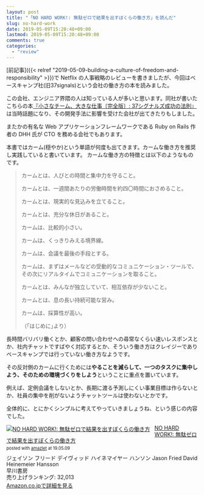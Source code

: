 ```yaml
---
layout: post
title: "「NO HARD WORK!: 無駄ゼロで結果を出すぼくらの働き方」を読んだ"
slug: no-hard-work
date: 2019-05-09T15:20:48+09:00
lastmod: 2019-05-09T15:20:48+09:00
comments: true
categories:
  - "review"
---
```


[前記事]({{< relref "2019-05-09-building-a-culture-of-freedom-and-responsibility" >}})で Netflix の人事戦略のレビューを書きましたが、今回はベースキャンプ社(旧37signals)という会社の働き方の本を読みました。

この会社、エンジニア界隈の人は知っている人が多いと思います。同社が書いたこちらの本[『小さなチーム、大きな仕事〔完全版〕: 37シグナルズ成功の法則』](https://www.amazon.co.jp/dp/415209267X)は当時話題になり、その開発手法に影響を受けた会社が出てきたりもしました。

またかの有名な Web アプリケーションフレームワークである Ruby on Rails 作者の DHH 氏が CTO を務める会社でもあります。

本書ではカーム(穏やか)という単語が何度も出てきます。カームな働き方を推奨し実践していると書いています。
カームな働き方の特徴とは以下のようなものです。

> カームとは、人びとの時間と集中力を守ること。
>
> カームとは、一週間あたりの労働時間を約四〇時間におさめること。
>
> カームとは、現実的な見込みを立てること。
>
> カームとは、充分な休日があること。
>
> カームは、比較的小さい。
>
> カームは、くっきりみえる境界線。
>
> カームは、会議を最後の手段とする。
>
> カームは、まずはメールなどの受動的なコミュニケーション・ツールで、その次にリアルタイムでコミュニケーションを取ること。
>
> カームとは、みんなが独立していて、相互依存が少ないこと。
>
> カームとは、息の長い持続可能な営み。
>
> カームは、採算性が高い。
>
> （｢はじめに｣より）

長時間バリバリ働くとか、顧客の問い合わせへの尋常なくらい速いレスポンスとか、社内チャットですばやく対応するとか、そういう働き方はクレイジーでありベースキャンプでは行っていない働き方なようです。

その反対側のカームに行くためには**やることを減らして、一つのタスクに集中しよう、そのための環境づくりをしよう**ということに重点を置いています。

例えば、定例会議をしないとか、長期に渡る予測しにくい事業目標は作らないとか、社員の集中を削がないようチャットツールは使わないとかです。

全体的に、とにかくシンプルに考えてやっていきましょうね、という感じの内容でした。

<div class="amazlet-box" style="margin-bottom:0px;"><div class="amazlet-image" style="float:left;margin:0px 12px 1px 0px;"><a href="http://www.amazon.co.jp/exec/obidos/ASIN/4152098333/iriyaufo-22" name="amazletlink" target="_blank"><img src="https://images-fe.ssl-images-amazon.com/images/I/51qWVKgBWML._SL160_.jpg" alt="NO HARD WORK!: 無駄ゼロで結果を出すぼくらの働き方" style="border: none;" /></a></div><div class="amazlet-info" style="line-height:120%; margin-bottom: 10px"><div class="amazlet-name" style="margin-bottom:10px;line-height:120%"><a href="http://www.amazon.co.jp/exec/obidos/ASIN/4152098333/iriyaufo-22" name="amazletlink" target="_blank">NO HARD WORK!: 無駄ゼロで結果を出すぼくらの働き方</a><div class="amazlet-powered-date" style="font-size:80%;margin-top:5px;line-height:120%">posted with <a href="http://www.amazlet.com/" title="amazlet" target="_blank">amazlet</a> at 19.05.09</div></div><div class="amazlet-detail">ジェイソン フリード デイヴィッド ハイネマイヤー ハンソン Jason Fried David Heinemeier Hansson <br />早川書房 <br />売り上げランキング: 32,013<br /></div><div class="amazlet-sub-info" style="float: left;"><div class="amazlet-link" style="margin-top: 5px"><a href="http://www.amazon.co.jp/exec/obidos/ASIN/4152098333/iriyaufo-22" name="amazletlink" target="_blank">Amazon.co.jpで詳細を見る</a></div></div></div><div class="amazlet-footer" style="clear: left"></div></div>